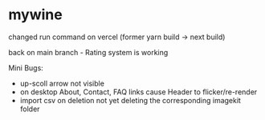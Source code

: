 # mywine

changed run command on vercel (former yarn build -> next build)

back on main branch - Rating system is working

Mini Bugs:

- up-scoll arrow not visible
- on desktop About, Contact, FAQ links cause Header to flicker/re-render
- import csv on deletion not yet deleting the corresponding imagekit folder
